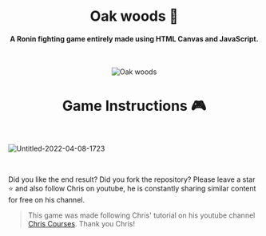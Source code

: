 
<div align="center">
<h1>Oak woods 🌳</h1>
<h4>A Ronin fighting game entirely made using HTML Canvas and JavaScript.</h4>
<br />
</div>
<p align="center">
  <img src="https://user-images.githubusercontent.com/40603968/162452073-d0870847-6fbc-4af6-9a00-fb457445d71d.gif" alt="Oak woods">
</p>



<div align="center">
<h1>Game Instructions 🎮</h1>
</div>
<br />


![Untitled-2022-04-08-1723](https://user-images.githubusercontent.com/40603968/162621465-15496f8e-9ccd-41cc-95ea-74cd1a38bc31.png)


<br />



Did you like the end result? Did you fork the repository? Please leave a star ⭐ and also follow Chris on youtube, he is constantly sharing similar content for free on his channel. 
<br />
> This game was made following Chris' tutorial on his youtube channel [Chris Courses](https://www.youtube.com/channel/UC9Yp2yz6-pwhQuPlIDV_mjA). Thank you Chris!

